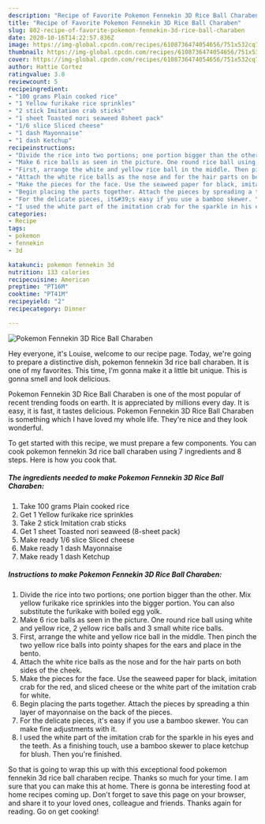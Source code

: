 ```yaml
---
description: "Recipe of Favorite Pokemon Fennekin 3D Rice Ball Charaben"
title: "Recipe of Favorite Pokemon Fennekin 3D Rice Ball Charaben"
slug: 802-recipe-of-favorite-pokemon-fennekin-3d-rice-ball-charaben
date: 2020-10-16T14:22:57.836Z
image: https://img-global.cpcdn.com/recipes/6108736474054656/751x532cq70/pokemon-fennekin-3d-rice-ball-charaben-recipe-main-photo.jpg
thumbnail: https://img-global.cpcdn.com/recipes/6108736474054656/751x532cq70/pokemon-fennekin-3d-rice-ball-charaben-recipe-main-photo.jpg
cover: https://img-global.cpcdn.com/recipes/6108736474054656/751x532cq70/pokemon-fennekin-3d-rice-ball-charaben-recipe-main-photo.jpg
author: Hattie Cortez
ratingvalue: 3.8
reviewcount: 5
recipeingredient:
- "100 grams Plain cooked rice"
- "1 Yellow furikake rice sprinkles"
- "2 stick Imitation crab sticks"
- "1 sheet Toasted nori seaweed 8sheet pack"
- "1/6 slice Sliced cheese"
- "1 dash Mayonnaise"
- "1 dash Ketchup"
recipeinstructions:
- "Divide the rice into two portions; one portion bigger than the other. Mix yellow furikake rice sprinkles into the bigger portion. You can also substitute the furikake with boiled egg yolk."
- "Make 6 rice balls as seen in the picture. One round rice ball using white and yellow rice, 2 yellow rice balls and 3 small white rice balls."
- "First, arrange the white and yellow rice ball in the middle. Then pinch the two yellow rice balls into pointy shapes for the ears and place in the bento."
- "Attach the white rice balls as the nose and for the hair parts on both sides of the cheek."
- "Make the pieces for the face. Use the seaweed paper for black, imitation crab for the red, and sliced cheese or the white part of the imitation crab for white."
- "Begin placing the parts together. Attach the pieces by spreading a thin layer of mayonnaise on the back of the pieces."
- "For the delicate pieces, it&#39;s easy if you use a bamboo skewer. You can make fine adjustments with it."
- "I used the white part of the imitation crab for the sparkle in his eyes and the teeth. As a finishing touch, use a bamboo skewer to place ketchup for blush. Then you&#39;re finished."
categories:
- Recipe
tags:
- pokemon
- fennekin
- 3d

katakunci: pokemon fennekin 3d 
nutrition: 133 calories
recipecuisine: American
preptime: "PT16M"
cooktime: "PT41M"
recipeyield: "2"
recipecategory: Dinner

---
```



![Pokemon Fennekin 3D Rice Ball Charaben](https://img-global.cpcdn.com/recipes/6108736474054656/751x532cq70/pokemon-fennekin-3d-rice-ball-charaben-recipe-main-photo.jpg)

Hey everyone, it's Louise, welcome to our recipe page. Today, we're going to prepare a distinctive dish, pokemon fennekin 3d rice ball charaben. It is one of my favorites. This time, I'm gonna make it a little bit unique. This is gonna smell and look delicious.



Pokemon Fennekin 3D Rice Ball Charaben is one of the most popular of recent trending foods on earth. It is appreciated by millions every day. It is easy, it is fast, it tastes delicious. Pokemon Fennekin 3D Rice Ball Charaben is something which I have loved my whole life. They're nice and they look wonderful.


To get started with this recipe, we must prepare a few components. You can cook pokemon fennekin 3d rice ball charaben using 7 ingredients and 8 steps. Here is how you cook that.

<!--inarticleads1-->

##### The ingredients needed to make Pokemon Fennekin 3D Rice Ball Charaben:

1. Take 100 grams Plain cooked rice
1. Get 1 Yellow furikake rice sprinkles
1. Take 2 stick Imitation crab sticks
1. Get 1 sheet Toasted nori seaweed (8-sheet pack)
1. Make ready 1/6 slice Sliced cheese
1. Make ready 1 dash Mayonnaise
1. Make ready 1 dash Ketchup




<!--inarticleads2-->

##### Instructions to make Pokemon Fennekin 3D Rice Ball Charaben:

1. Divide the rice into two portions; one portion bigger than the other. Mix yellow furikake rice sprinkles into the bigger portion. You can also substitute the furikake with boiled egg yolk.
1. Make 6 rice balls as seen in the picture. One round rice ball using white and yellow rice, 2 yellow rice balls and 3 small white rice balls.
1. First, arrange the white and yellow rice ball in the middle. Then pinch the two yellow rice balls into pointy shapes for the ears and place in the bento.
1. Attach the white rice balls as the nose and for the hair parts on both sides of the cheek.
1. Make the pieces for the face. Use the seaweed paper for black, imitation crab for the red, and sliced cheese or the white part of the imitation crab for white.
1. Begin placing the parts together. Attach the pieces by spreading a thin layer of mayonnaise on the back of the pieces.
1. For the delicate pieces, it&#39;s easy if you use a bamboo skewer. You can make fine adjustments with it.
1. I used the white part of the imitation crab for the sparkle in his eyes and the teeth. As a finishing touch, use a bamboo skewer to place ketchup for blush. Then you&#39;re finished.




So that is going to wrap this up with this exceptional food pokemon fennekin 3d rice ball charaben recipe. Thanks so much for your time. I am sure that you can make this at home. There is gonna be interesting food at home recipes coming up. Don't forget to save this page on your browser, and share it to your loved ones, colleague and friends. Thanks again for reading. Go on get cooking!
